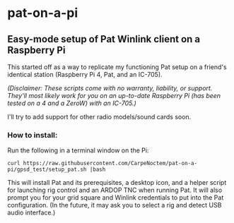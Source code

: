 # pat-on-a-pi
## Easy-mode setup of Pat Winlink client on a Raspberry Pi

This started off as a way to replicate my functioning Pat setup on a friend's identical station (Raspberry Pi 4, Pat, and an IC-705).

_(Disclaimer: These scripts come with no warranty, liability, or support. They'll most likely work for you on an up-to-date Raspberry Pi (has been tested on a 4 and a ZeroW) with an IC-705.)_

I'll try to add support for other radio models/sound cards soon.

### How to install:
Run the following in a terminal window on the Pi:

`curl https://raw.githubusercontent.com/CarpeNoctem/pat-on-a-pi/gpsd_test/setup_pat.sh |bash`

This will install Pat and its prerequisites, a desktop icon, and a helper script for launching rig control and an ARDOP TNC when running Pat. It will also prompt you for your grid square and Winlink credentials to put into the Pat configuration. (In the future, it may ask you to select a rig and detect USB audio interface.)
